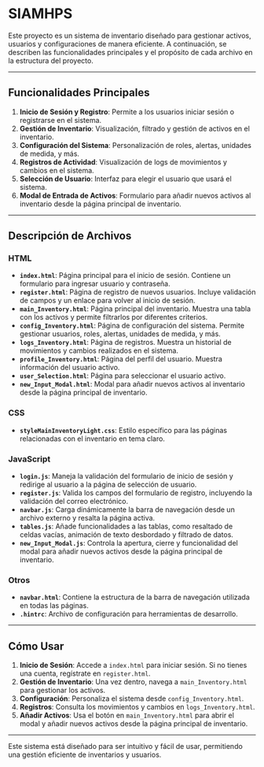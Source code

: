 # SIAMHPS

Este proyecto es un sistema de inventario diseñado para gestionar activos, usuarios y configuraciones de manera eficiente. A continuación, se describen las funcionalidades principales y el propósito de cada archivo en la estructura del proyecto.

---

## Funcionalidades Principales

1. **Inicio de Sesión y Registro**: Permite a los usuarios iniciar sesión o registrarse en el sistema.
2. **Gestión de Inventario**: Visualización, filtrado y gestión de activos en el inventario.
3. **Configuración del Sistema**: Personalización de roles, alertas, unidades de medida, y más.
4. **Registros de Actividad**: Visualización de logs de movimientos y cambios en el sistema.
5. **Selección de Usuario**: Interfaz para elegir el usuario que usará el sistema.
6. **Modal de Entrada de Activos**: Formulario para añadir nuevos activos al inventario desde la página principal de inventario.

---

## Descripción de Archivos

### **HTML**
- **`index.html`**: Página principal para el inicio de sesión. Contiene un formulario para ingresar usuario y contraseña.  
- **`register.html`**: Página de registro de nuevos usuarios. Incluye validación de campos y un enlace para volver al inicio de sesión.  
- **`main_Inventory.html`**: Página principal del inventario. Muestra una tabla con los activos y permite filtrarlos por diferentes criterios.  
- **`config_Inventory.html`**: Página de configuración del sistema. Permite gestionar usuarios, roles, alertas, unidades de medida, y más.  
- **`logs_Inventory.html`**: Página de registros. Muestra un historial de movimientos y cambios realizados en el sistema.  
- **`profile_Inventory.html`**: Página del perfil del usuario. Muestra información del usuario activo.  
- **`user_Selection.html`**: Página para seleccionar el usuario activo.  
- **`new_Input_Modal.html`**: Modal para añadir nuevos activos al inventario desde la página principal de inventario.  

### **CSS**
- **`styleMainInventoryLight.css`**: Estilo específico para las páginas relacionadas con el inventario en tema claro.  

### **JavaScript**
- **`login.js`**: Maneja la validación del formulario de inicio de sesión y redirige al usuario a la página de selección de usuario.  
- **`register.js`**: Valida los campos del formulario de registro, incluyendo la validación del correo electrónico.  
- **`navbar.js`**: Carga dinámicamente la barra de navegación desde un archivo externo y resalta la página activa.  
- **`tables.js`**: Añade funcionalidades a las tablas, como resaltado de celdas vacías, animación de texto desbordado y filtrado de datos.  
- **`new_Input_Modal.js`**: Controla la apertura, cierre y funcionalidad del modal para añadir nuevos activos desde la página principal de inventario.  

### **Otros**
- **`navbar.html`**: Contiene la estructura de la barra de navegación utilizada en todas las páginas.  
- **`.hintrc`**: Archivo de configuración para herramientas de desarrollo.  

---

## Cómo Usar

1. **Inicio de Sesión**: Accede a `index.html` para iniciar sesión. Si no tienes una cuenta, regístrate en `register.html`.  
2. **Gestión de Inventario**: Una vez dentro, navega a `main_Inventory.html` para gestionar los activos.  
3. **Configuración**: Personaliza el sistema desde `config_Inventory.html`.  
4. **Registros**: Consulta los movimientos y cambios en `logs_Inventory.html`.  
5. **Añadir Activos**: Usa el botón en `main_Inventory.html` para abrir el modal y añadir nuevos activos desde la página principal de inventario.  

---

Este sistema está diseñado para ser intuitivo y fácil de usar, permitiendo una gestión eficiente de inventarios y usuarios.
